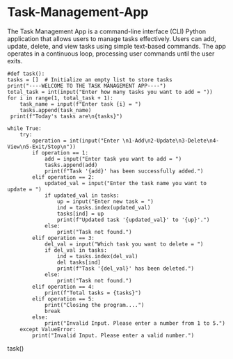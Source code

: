 # Task-Management-App


The Task Management App is a command-line interface (CLI) Python application that allows users to manage tasks effectively. 
Users can add, update, delete, and view tasks using simple text-based commands. 
The app operates in a continuous loop, processing user commands until the user exits.

    #def task(): 
    tasks = []  # Initialize an empty list to store tasks
    print("----WELCOME TO THE TASK MANAGEMENT APP----")
    total_task = int(input("Enter how many tasks you want to add = "))
    for i in range(1, total_task + 1):
        task_name = input(f"Enter task {i} = ")
        tasks.append(task_name)
     print(f"Today's tasks are\n{tasks}")
    
    while True:
        try:
            operation = int(input("Enter \n1-Add\n2-Update\n3-Delete\n4-View\n5-Exit/Stop\n"))
            if operation == 1:
                add = input("Enter task you want to add = ")
                tasks.append(add)
                print(f"Task '{add}' has been successfully added.")
            elif operation == 2:
                updated_val = input("Enter the task name you want to update = ")
                if updated_val in tasks:
                    up = input("Enter new task = ")
                    ind = tasks.index(updated_val)
                    tasks[ind] = up
                    print(f"Updated task '{updated_val}' to '{up}'.")
                else:
                    print("Task not found.")
            elif operation == 3:
                del_val = input("Which task you want to delete = ")
                if del_val in tasks:
                    ind = tasks.index(del_val)
                    del tasks[ind]
                    print(f"Task '{del_val}' has been deleted.")
                else:
                    print("Task not found.")
            elif operation == 4:
                print(f"Total tasks = {tasks}")
            elif operation == 5:
                print("Closing the program....")
                break
            else:
                print("Invalid Input. Please enter a number from 1 to 5.")
        except ValueError:
            print("Invalid Input. Please enter a valid number.")

task()
